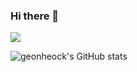 ### Hi there 👋

<img src="https://img.shields.io/badge/Python-3776AB?style=for-the-badge&logo=Python&logoColor=white">

![geonheock's GitHub stats](https://github-readme-stats.vercel.app/api?username=Geonhyeock&theme=default&show_icons=true)
